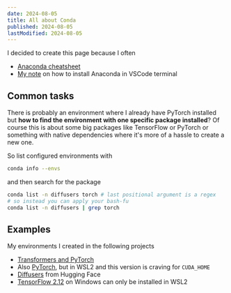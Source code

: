 ```yaml
---
date: 2024-08-05
title: All about Conda
published: 2024-08-05
lastModified: 2024-08-05
---
```


I decided to create this page because I often 

- [Anaconda cheatsheet](https://docs.conda.io/projects/conda/en/stable/user-guide/cheatsheet.html)
- [My note](/code/anaconda-in-vscode-terminal) on how to install Anaconda in VSCode terminal

## Common tasks

There is probably an environment where I already have PyTorch installed but **how to find the environment with one specific package installed**? Of course this is about some big packages like TensorFlow or PyTorch or something with native dependencies where it's more of a hassle to create a new one.

So list configured environments with

```bash
conda info --envs
```

and then search for the package

```bash
conda list -n diffusers torch # last positional argument is a regex
# so instead you can apply your bash-fu
conda list -n diffusers | grep torch
```

## Examples

My environments I created in the following projects

- [Transformers and PyTorch](/blog/starcode)
- Also [PyTorch](/ai/agent-emotion-model), but in WSL2 and this version is craving for `CUDA_HOME`
- [Diffusers](/ai/my-faces-dataset) from Hugging Face
- [TensorFlow 2.12](/ai/unsupervised-image-classification-with-gan) on Windows can only be installed in WSL2
